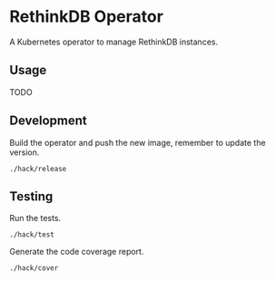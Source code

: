 # RethinkDB Operator

A Kubernetes operator to manage RethinkDB instances.

## Usage

TODO

## Development

Build the operator and push the new image, remember to update the version.

```
./hack/release
```

## Testing

Run the tests.

```
./hack/test
```

Generate the code coverage report.

```
./hack/cover
```
